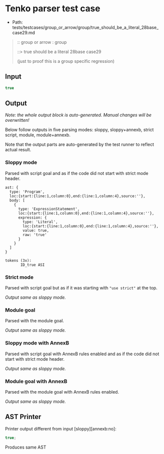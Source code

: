 # Tenko parser test case

- Path: tests/testcases/group_or_arrow/group/true_should_be_a_literal_28base_case29.md

> :: group or arrow : group
>
> ::> true should be a literal 28base case29
>
> (just to proof this is a group specific regression)

## Input

`````js
true
`````

## Output

_Note: the whole output block is auto-generated. Manual changes will be overwritten!_

Below follow outputs in five parsing modes: sloppy, sloppy+annexb, strict script, module, module+annexb.

Note that the output parts are auto-generated by the test runner to reflect actual result.

### Sloppy mode

Parsed with script goal and as if the code did not start with strict mode header.

`````
ast: {
  type: 'Program',
  loc:{start:{line:1,column:0},end:{line:1,column:4},source:''},
  body: [
    {
      type: 'ExpressionStatement',
      loc:{start:{line:1,column:0},end:{line:1,column:4},source:''},
      expression: {
        type: 'Literal',
        loc:{start:{line:1,column:0},end:{line:1,column:4},source:''},
        value: true,
        raw: 'true'
      }
    }
  ]
}

tokens (3x):
       ID_true ASI
`````

### Strict mode

Parsed with script goal but as if it was starting with `"use strict"` at the top.

_Output same as sloppy mode._

### Module goal

Parsed with the module goal.

_Output same as sloppy mode._

### Sloppy mode with AnnexB

Parsed with script goal with AnnexB rules enabled and as if the code did not start with strict mode header.

_Output same as sloppy mode._

### Module goal with AnnexB

Parsed with the module goal with AnnexB rules enabled.

_Output same as sloppy mode._

## AST Printer

Printer output different from input [sloppy][annexb:no]:

````js
true;
````

Produces same AST
